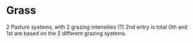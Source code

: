 # Grass

2 Pasture systems, with 2 grazing intensities (?)
2nd entry is total
0th and 1st are based on the 2 different grazing systems.